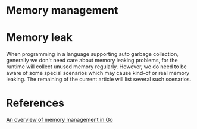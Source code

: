 # Memory management

# Memory leak

When programming in a language supporting auto garbage collection, generally we don't need care about memory leaking problems, for the runtime will collect unused memory regularly. However, we do need to be aware of some special scenarios which may cause kind-of or real memory leaking. The remaining of the current article will list several such scenarios.

# References

[An overview of memory management in Go](https://medium.com/safetycultureengineering/an-overview-of-memory-management-in-go-9a72ec7c76a8)